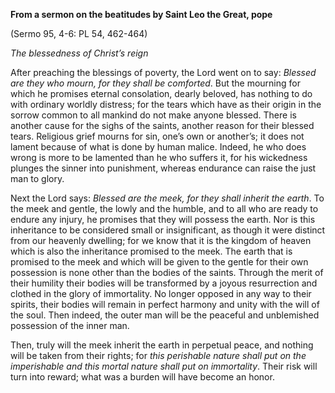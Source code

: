 

**From a sermon on the beatitudes by Saint Leo the Great, pope**

(Sermo 95, 4-6: PL 54, 462-464)

_The blessedness of Christ’s reign_

After preaching the blessings of poverty, the Lord went on to say: _Blessed are they who mourn, for they shall be comforted_. But the mourning for which he promises eternal consolation, dearly beloved, has nothing to do with ordinary worldly distress; for the tears which have as their origin in the sorrow common to all mankind do not make anyone blessed. There is another cause for the sighs of the saints, another reason for their blessed tears. Religious grief mourns for sin, one’s own or another’s; it does not lament because of what is done by human malice. Indeed, he who does wrong is more to be lamented than he who suffers it, for his wickedness plunges the sinner into punishment, whereas endurance can raise the just man to glory.

Next the Lord says: _Blessed are the meek, for they shall inherit the earth_. To the meek and gentle, the lowly and the humble, and to all who are ready to endure any injury, he promises that they will possess the earth. Nor is this inheritance to be considered small or insignificant, as though it were distinct from our heavenly dwelling; for we know that it is the kingdom of heaven which is also the inheritance promised to the meek. The earth that is promised to the meek and which will be given to the gentle for their own possession is none other than the bodies of the saints. Through the merit of their humility their bodies will be transformed by a joyous resurrection and clothed in the glory of immortality. No longer opposed in any way to their spirits, their bodies will remain in perfect harmony and unity with the will of the soul. Then indeed, the outer man will be the peaceful and unblemished possession of the inner man.

Then, truly will the meek inherit the earth in perpetual peace, and nothing will be taken from their rights; for _this perishable nature shall put on the imperishable and this mortal nature shall put on immortality_. Their risk will turn into reward; what was a burden will have become an honor.

